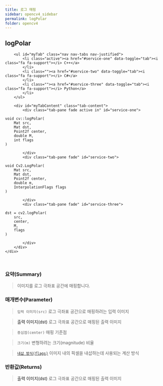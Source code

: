 ```yaml
---
title: 로그 매핑
sidebar: opencv4_sidebar
permalink: logPolar
folder: opencv4
---
```


<div class="row">
    <div class="col-lg-12">
        <h2 class="page-header">logPolar</h2>
    </div>
    <div class="col-lg-12">

        <ul id="myTab" class="nav nav-tabs nav-justified">
            <li class="active"><a href="#service-one" data-toggle="tab"><i class="fa fa-support"></i> C++</a>
            </li>
            <li class=""><a href="#service-two" data-toggle="tab"><i class="fa fa-support"></i> C#</a>
            </li>
            <li class=""><a href="#service-three" data-toggle="tab"><i class="fa fa-support"></i> Python</a>
            </li>
        </ul>

        <div id="myTabContent" class="tab-content">
            <div class="tab-pane fade active in" id="service-one">
<pre class="prettyprint"><code class="language-cpp">void cv::logPolar(
    Mat src,
    Mat dst,
    Point2f center,
    double M,
    int flags 
)</code></pre>
            </div>
            <div class="tab-pane fade" id="service-two">
<pre class="prettyprint"><code class="language-cs">void Cv2.LogPolar(
    Mat src,
    Mat dst,
    Point2f center,
    double m,
    InterpolationFlags flags
)</code></pre>
            </div>
            <div class="tab-pane fade" id="service-three">
<pre class="prettyprint"><code class="language-py">dst = cv2.logPolar(
    src,
    center,
    M,
    flags
)</code></pre>
            </div>
        </div>
    </div>
</div>

<br>

### 요약(Summary)

> 이미지를 로그 극좌표 공간에 매핑합니다.

### 매개변수(Parameter)

> `입력 이미지(src)` 로그 극좌표 공간으로 매핑하려는 입력 이미지

> <a data-toggle="tooltip" data-original-title="{{site.data.glossary.only_C_CS}}">출력 이미지(dst)</a> 로그 극좌표 공간으로 매핑된 출력 이미지

> `중심점(center)` 매핑 기준점

> `크기(m)` 변형하려는 크기(magnitude) 비율

> [`내삽 방식(flags)`](InterpolationFlags) 이미지 내의 픽셀을 내삽하는데 사용되는 계산 방식

### 반환값(Returns)

> <a data-toggle="tooltip" data-original-title="{{site.data.glossary.only_Python}}">출력 이미지(dst)</a> 로그 극좌표 공간으로 매핑된 출력 이미지
